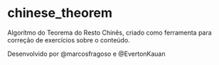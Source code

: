 # chinese_theorem

Algorítmo do Teorema do Resto Chinês, criado como ferramenta para correção de exercícios sobre o conteúdo.

Desenvolvido por @marcosfragoso e @EvertonKauan
